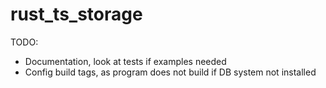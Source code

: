 # rust_ts_storage

TODO:
- Documentation, look at tests if examples needed
- Config build tags, as program does not build if DB system not installed